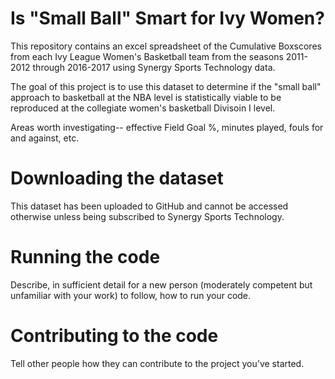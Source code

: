 # Is "Small Ball" Smart for Ivy Women?

This repository contains an excel spreadsheet of the Cumulative Boxscores from each Ivy League Women's Basketball team from the seasons 2011-2012 through 2016-2017 using Synergy Sports Technology data.

The goal of this project is to use this dataset to determine if the "small ball" approach to basketball at the NBA level is statistically viable to be reproduced at the collegiate women's basketball Divisoin I level.

Areas worth investigating-- effective Field Goal %, minutes played, fouls for and against, etc.

# Downloading the dataset

This dataset has been uploaded to GitHub and cannot be accessed otherwise unless being subscribed to Synergy Sports Technology.

# Running the code

Describe, in sufficient detail for a new person (moderately competent but unfamiliar with your work) to follow, how to run your code.

# Contributing to the code

Tell other people how they can contribute to the project you've started.
